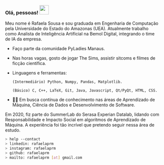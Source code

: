 <!--
**rafaelaprm/rafaelaprm** is a ✨ _special_ ✨ repository because its `README.md` (this file) appears on your GitHub profile.

Here are some ideas to get you started:

- 🔭 I’m currently working on ...
- 🌱 I’m currently learning ...
- 👯 I’m looking to collaborate on ...
- 🤔 I’m looking for help with ...
- 💬 Ask me about ...
- 📫 How to reach me: ...
- 😄 Pronouns: ...
- ⚡ Fun fact: ...
-->

### Olá, pessoas! <img src="https://media.giphy.com/media/WUlplcMpOCEmTGBtBW/giphy.gif" width="30"> 

Meu nome é Rafaela Sousa e sou graduada em Engenharia de Computação pela Universidade do Estado do Amazonas (UEA). Atualmente trabalho como Analista de Inteligência Artificial na Bemol Digital, integrando o time de IA da empresa. 

- Faço parte da comunidade PyLadies Manaus. 
- Nas horas vagas, gosto de jogar The Sims, assistir sitcoms e filmes de ficção científica.
- Linguagens e ferramentas: 
      
      (Intermediário) Python, Numpy, Pandas, Matplotlib. 
      
      (Básico) C, C++, LaTeX, Git, Java, Javascript, Qt/PyQt, HTML, CSS.

- 👩‍💻 Em busca contínua de conhecimento nas áreas de Aprendizado de Máquina, Ciência de Dados e Desenvolvimento de Software.

Em 2020, fiz parte do SummerLab do Serasa Experian Datalab, lidando com Responsabilidade e Impacto Social em algoritmos de Aprendizado de Máquina. A experiência foi tão incrível que pretendo seguir nessa área de estudo. 


````bash
> help --contact
> linkedin: rafaelaprm
> instagram: rafaelaprm
> github: rafaelaprm
> mailto: rafaelaprm [at] gmail.com
````
